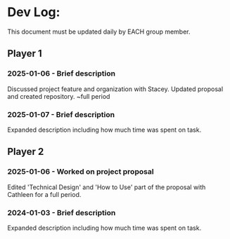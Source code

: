 # Dev Log:

This document must be updated daily by EACH group member.

## Player 1

### 2025-01-06 - Brief description
Discussed project feature and organization with Stacey. Updated proposal and created repository. ~full period
### 2025-01-07 - Brief description
Expanded description including how much time was spent on task.

## Player 2

### 2025-01-06 - Worked on project proposal
Edited 'Technical Design' and 'How to Use' part of the proposal with Cathleen for a full period.

### 2024-01-03 - Brief description
Expanded description including how much time was spent on task.
